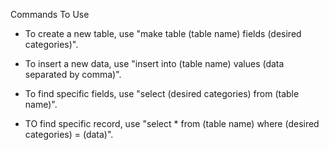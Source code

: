 Commands To Use
- To create a new table, use "make table (table name) fields (desired categories)".

- To insert a new data, use "insert into (table name) values (data separated by comma)".

- To find specific fields, use "select (desired categories) from (table name)".

- TO find specific record, use "select * from (table name) where (desired categories) = (data)".
